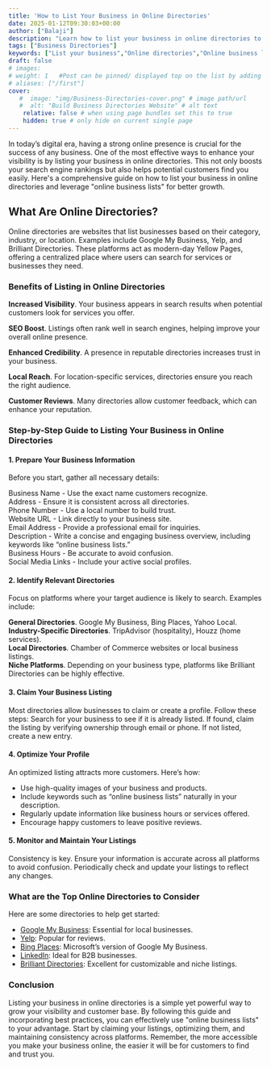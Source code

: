 ```yaml
---
title: 'How to List Your Business in Online Directories'
date: 2025-01-12T09:30:03+00:00
author: ["Balaji"]
description: "Learn how to list your business in online directories to boost visibility, SEO, and credibility. Optimize your online business lists and attract more customers with our step-by-step guide."
tags: ["Business Directories"]
keywords: ["List your business","Online directories","Online business lists","Business directory SEO","Optimize business listing","Boost business visibility","Claim business listing","Directory website tips","Local business directories","Brilliant Directories optimization"]
draft: false
# images: 
# weight: 1   #Post can be pinned/ displayed top on the list by adding a weight=<num> var to page-variables
# aliases: ["/first"]
cover:
   #  image: "img/Business-Directories-cover.png" # image path/url  
   #  alt: "Build Business Directories Website" # alt text
    relative: false # when using page bundles set this to true
    hidden: true # only hide on current single page
---
```


In today’s digital era, having a strong online presence is crucial for the success of any business. One of the most effective ways to enhance your visibility is by listing your business in online directories. This not only boosts your search engine rankings but also helps potential customers find you easily. Here's a comprehensive guide on how to list your business in online directories and leverage "online business lists" for better growth.

## What Are Online Directories?
Online directories are websites that list businesses based on their category, industry, or location. Examples include Google My Business, Yelp, and Brilliant Directories. These platforms act as modern-day Yellow Pages, offering a centralized place where users can search for services or businesses they need.

### Benefits of Listing in Online Directories
**Increased Visibility**. Your business appears in search results when potential customers look for services you offer.  

**SEO Boost**. Listings often rank well in search engines, helping improve your overall online presence.  

**Enhanced Credibility**. A presence in reputable directories increases trust in your business.  

**Local Reach**. For location-specific services, directories ensure you reach the right audience.

**Customer Reviews**. Many directories allow customer feedback, which can enhance your reputation.

### Step-by-Step Guide to Listing Your Business in Online Directories
#### 1. Prepare Your Business Information
Before you start, gather all necessary details:

Business Name - Use the exact name customers recognize.   
Address - Ensure it is consistent across all directories.     
Phone Number - Use a local number to build trust.  
Website URL - Link directly to your business site.  
Email Address - Provide a professional email for inquiries.  
Description - Write a concise and engaging business overview, including keywords like “online business lists.”  
Business Hours - Be accurate to avoid confusion.  
Social Media Links - Include your active social profiles.

#### 2. Identify Relevant Directories
Focus on platforms where your target audience is likely to search. Examples include:

**General Directories**. Google My Business, Bing Places, Yahoo Local.  
**Industry-Specific Directories**. TripAdvisor (hospitality), Houzz (home services).  
**Local Directories**. Chamber of Commerce websites or local business listings.  
**Niche Platforms**. Depending on your business type, platforms like Brilliant Directories can be highly effective.  
    
#### 3. Claim Your Business Listing
Most directories allow businesses to claim or create a profile. Follow these steps:
Search for your business to see if it is already listed. If found, claim the listing by verifying ownership through email or phone. If not listed, create a new entry.
#### 4. Optimize Your Profile
An optimized listing attracts more customers. Here’s how:

- Use high-quality images of your business and products.
- Include keywords such as “online business lists” naturally in your description.
- Regularly update information like business hours or services offered.
- Encourage happy customers to leave positive reviews.

#### 5. Monitor and Maintain Your Listings
Consistency is key. Ensure your information is accurate across all platforms to avoid confusion. Periodically check and update your listings to reflect any changes.

### What are the Top Online Directories to Consider
Here are some directories to help get started:

- <a href="https://www.google.com/intl/en_in/business/" target="_blank" rel="noopener noreferrer">Google My Business</a>: Essential for local businesses.
- <a href="https://www.yelp.com/" target="_blank" rel="noopener noreferrer">Yelp</a>: Popular for reviews.
- <a href="https://www.bingplaces.com/" target="_blank" rel="noopener noreferrer">Bing Places</a>: Microsoft’s version of Google My Business.
- <a href="https://business.linkedin.com/marketing-solutions/linkedin-pages" target="_blank" rel="noopener noreferrer">LinkedIn</a>: Ideal for B2B businesses.
- <a href="https://www.brilliantdirectories.com/" target="_blank" rel="noopener noreferrer">Brilliant Directories</a>: Excellent for customizable and niche listings.

### Conclusion

Listing your business in online directories is a simple yet powerful way to grow your visibility and customer base. By following this guide and incorporating best practices, you can effectively use "online business lists" to your advantage. Start by claiming your listings, optimizing them, and maintaining consistency across platforms. Remember, the more accessible you make your business online, the easier it will be for customers to find and trust you.